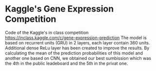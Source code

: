 # Kaggle's Gene Expression Competition
Code of the Kaggle's in class competition https://inclass.kaggle.com/c/gene-expression-prediction 
The model is based on recurrent units (GRU) in 2 layers, each layer contain 360 units. Additional dense ReLu layer has been created to improve the results.
By calculating the mean of the prediction probabilities of this model and another one based on CNN, we obtained our best sumbission which was the 4th in the public leadeboard and the 5th in the privat one.  

